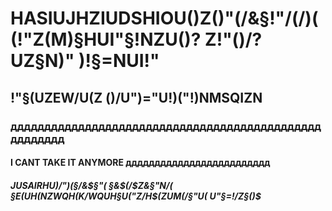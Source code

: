 # HASIUJHZIUDSHIOU()Z()"(/&§!"/(/)( (!"Z(M)§HUI"§!NZU()? Z!"()/?UZ§N)" )!§=NUI!" 
## !"§(UZEW/U(Z ()/U")="U!)("!)NMSQIZN
### дддддддддддддддддддддддддддддддддддддддддддддддддддддд
#### I CANT TAKE IT ANYMORE ддддддддддддддддддддддддд
##### JUSAIRHU)/")(§/&$§"( §&$(/$Z&§"N/( §E(UH(NZWQH(K/WQUH§U("Z/H$(ZUM(/§"U( U"§=!/Z§()$ 
